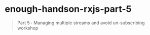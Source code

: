 # enough-handson-rxjs-part-5

> Part 5 : Managing multiple streams and avoid un-subscribing workshop
